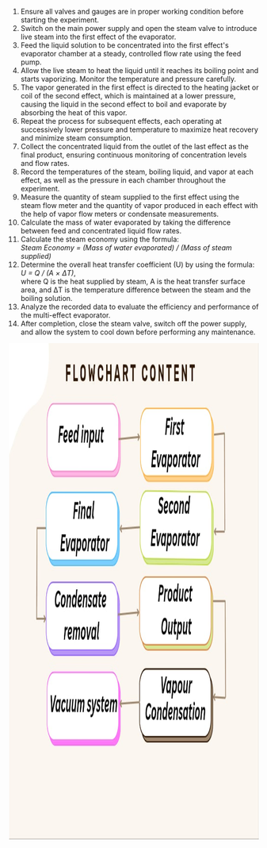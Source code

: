 <!DOCTYPE html>
<html lang="en">
<head>
    <meta charset="UTF-8" />
    <meta name="viewport" content="width=device-width, initial-scale=1" />
</head>
<body>
    <section>
        <ol>
            <li>Ensure all valves and gauges are in proper working condition before starting the experiment.</li>
            <li>Switch on the main power supply and open the steam valve to introduce live steam into the first effect of the evaporator.</li>
            <li>Feed the liquid solution to be concentrated into the first effect's evaporator chamber at a steady, controlled flow rate using the feed pump.</li>
            <li>Allow the live steam to heat the liquid until it reaches its boiling point and starts vaporizing. Monitor the temperature and pressure carefully.</li>
            <li>The vapor generated in the first effect is directed to the heating jacket or coil of the second effect, which is maintained at a lower pressure, causing the liquid in the second effect to boil and evaporate by absorbing the heat of this vapor.</li>
            <li>Repeat the process for subsequent effects, each operating at successively lower pressure and temperature to maximize heat recovery and minimize steam consumption.</li>
            <li>Collect the concentrated liquid from the outlet of the last effect as the final product, ensuring continuous monitoring of concentration levels and flow rates.</li>
            <li>Record the temperatures of the steam, boiling liquid, and vapor at each effect, as well as the pressure in each chamber throughout the experiment.</li>
            <li>Measure the quantity of steam supplied to the first effect using the steam flow meter and the quantity of vapor produced in each effect with the help of vapor flow meters or condensate measurements.</li>
            <li>Calculate the mass of water evaporated by taking the difference between feed and concentrated liquid flow rates.</li>
            <li>Calculate the steam economy using the formula:<br />
                <em>Steam Economy = (Mass of water evaporated) / (Mass of steam supplied)</em>
            </li>
            <li>Determine the overall heat transfer coefficient (U) by using the formula:<br />
                <em>U = Q / (A × ΔT)</em>,<br />
                where Q is the heat supplied by steam, A is the heat transfer surface area, and ΔT is the temperature difference between the steam and the boiling solution.</li>
            <li>Analyze the recorded data to evaluate the efficiency and performance of the multi-effect evaporator.</li>
            <li>After completion, close the steam valve, switch off the power supply, and allow the system to cool down before performing any maintenance.</li>
        </ol>
        <img src="./images/WhatsApp Image 2025-05-31 at 10.48.08_ef1d24a1.jpg" alt="Flow Chart" width="1000" height="1000">
    </section>
</body>
</html>
